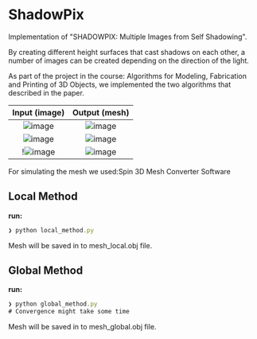 # ShadowPix

 Implementation of "SHADOWPIX: Multiple Images from Self Shadowing".

By creating different height surfaces that cast shadows on each other, a number of images can be created depending on the direction of the light.

As part of the project in the course: Algorithms for Modeling, Fabrication and Printing of 3D Objects, we implemented the two algorithms that described in the paper.


Input (image)            |  Output (mesh)
:-------------------------:|:-------------------------:
![image](https://user-images.githubusercontent.com/74652585/147386568-12aa747b-25b7-4045-9216-0ac735910255.png) | ![image](https://user-images.githubusercontent.com/74652585/147386574-8efe6e5c-1deb-4157-854d-7597f7b241aa.png)
![image](https://user-images.githubusercontent.com/74652585/147386589-18ae77d9-d8c9-4941-9dc4-bb5dd07572dd.png) | ![image](https://user-images.githubusercontent.com/74652585/147386595-5814307e-19a1-4251-a155-90f11b8632bb.png)
!![image](https://user-images.githubusercontent.com/74652585/147386934-80561cf3-b124-4ac2-a013-c31acc25860f.png) | ![image](https://user-images.githubusercontent.com/74652585/147386942-172649ec-e45c-4ab2-b650-0f55daa45978.png)

For simulating the mesh we used:Spin 3D Mesh Converter Software

## Local Method 

**run:**
```js
❯ python local_method.py
```
Mesh will be saved in to mesh_local.obj file. 

## Global Method 

**run:**
```js
❯ python global_method.py 
# Convergence might take some time
```
Mesh will be saved in to mesh_global.obj file.



